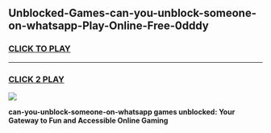 
## Unblocked-Games-can-you-unblock-someone-on-whatsapp-Play-Online-Free-0dddy
<h3>
<a href="https://premium76.site?title=can-you-unblock-someone-on-whatsapp&ref=26A">CLICK TO PLAY</a></h3>
<hr>

<h3>
<a href="https://premium76.site?title=can-you-unblock-someone-on-whatsapp&ref=26A">CLICK 2 PLAY</a>
  
</h3>

<a href="https://premium76.site?title=can-you-unblock-someone-on-whatsapp&ref=26A"><img src="https://clearcache.store/games.png"></a>


**can-you-unblock-someone-on-whatsapp games unblocked: Your Gateway to Fun and Accessible Online Gaming**
